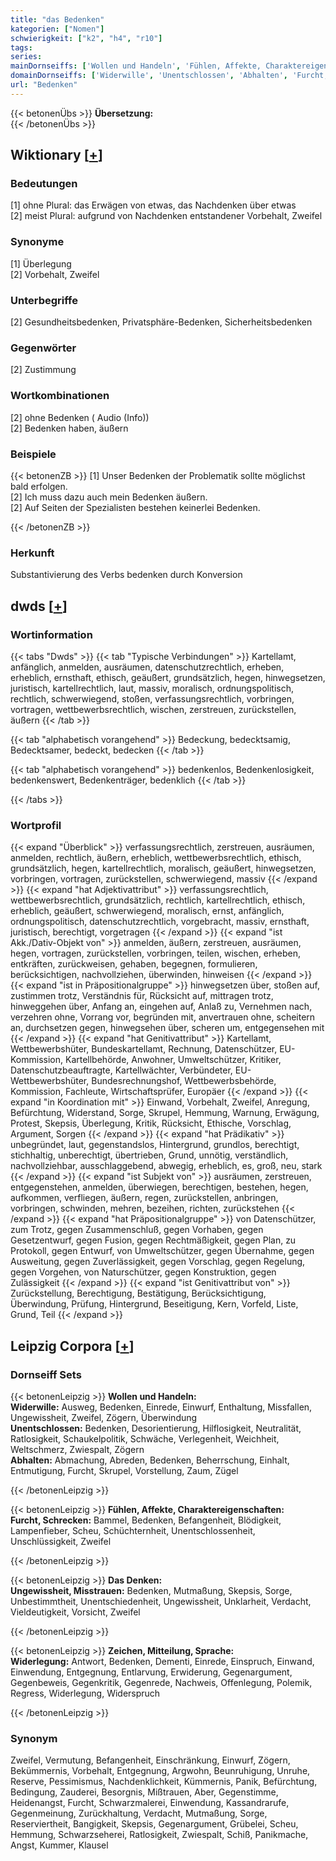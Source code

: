 ```yaml
---
title: "das Bedenken"
kategorien: ["Nomen"]
schwierigkeit: ["k2", "h4", "r10"]
tags:
series:
mainDornseiffs: ['Wollen und Handeln', 'Fühlen, Affekte, Charaktereigenschaften', 'Das Denken', 'Zeichen, Mitteilung, Sprache']
domainDornseiffs: ['Widerwille', 'Unentschlossen', 'Abhalten', 'Furcht, Schrecken', 'Ungewissheit, Misstrauen', 'Widerlegung']
url: "Bedenken"
---
```


{{< betonenÜbs >}}
**Übersetzung:**  
{{< /betonenÜbs >}}

## Wiktionary [[+](https://de.wiktionary.org/wiki/Bedenken)]

### Bedeutungen
[1] ohne Plural: das Erwägen von etwas, das Nachdenken über etwas  
[2] meist Plural: aufgrund von Nachdenken entstandener Vorbehalt, Zweifel  

### Synonyme
[1] Überlegung  
[2] Vorbehalt, Zweifel  

### Unterbegriffe
[2] Gesundheitsbedenken, Privatsphäre-Bedenken, Sicherheitsbedenken  

### Gegenwörter
[2] Zustimmung  

### Wortkombinationen
[2] ohne Bedenken ( Audio (Info))  
[2] Bedenken haben, äußern  

### Beispiele
{{< betonenZB >}}
[1] Unser Bedenken der Problematik sollte möglichst bald erfolgen.  
[2] Ich muss dazu auch mein Bedenken äußern.  
[2] Auf Seiten der Spezialisten bestehen keinerlei Bedenken.  

{{< /betonenZB >}}
### Herkunft
Substantivierung des Verbs bedenken durch Konversion  



## dwds [[+](https://www.dwds.de/wb/Bedenken)]

### Wortinformation
{{< tabs "Dwds" >}}
{{< tab "Typische Verbindungen" >}}
Kartellamt, anfänglich, anmelden, ausräumen, datenschutzrechtlich, erheben, erheblich, ernsthaft, ethisch, geäußert, grundsätzlich, hegen, hinwegsetzen, juristisch, kartellrechtlich, laut, massiv, moralisch, ordnungspolitisch, rechtlich, schwerwiegend, stoßen, verfassungsrechtlich, vorbringen, vortragen, wettbewerbsrechtlich, wischen, zerstreuen, zurückstellen, äußern
{{< /tab >}}

{{< tab "alphabetisch vorangehend" >}}
Bedeckung, bedecktsamig, Bedecktsamer, bedeckt, bedecken
{{< /tab >}}

{{< tab "alphabetisch vorangehend" >}}
bedenkenlos, Bedenkenlosigkeit, bedenkenswert, Bedenkenträger, bedenklich
{{< /tab >}}

{{< /tabs >}}

### Wortprofil
{{< expand "Überblick" >}} verfassungsrechtlich, zerstreuen, ausräumen, anmelden, rechtlich, äußern, erheblich, wettbewerbsrechtlich, ethisch, grundsätzlich, hegen, kartellrechtlich, moralisch, geäußert, hinwegsetzen, vorbringen, vortragen, zurückstellen, schwerwiegend, massiv {{< /expand >}}
{{< expand "hat Adjektivattribut" >}} verfassungsrechtlich, wettbewerbsrechtlich, grundsätzlich, rechtlich, kartellrechtlich, ethisch, erheblich, geäußert, schwerwiegend, moralisch, ernst, anfänglich, ordnungspolitisch, datenschutzrechtlich, vorgebracht, massiv, ernsthaft, juristisch, berechtigt, vorgetragen {{< /expand >}}
{{< expand "ist Akk./Dativ-Objekt von" >}} anmelden, äußern, zerstreuen, ausräumen, hegen, vortragen, zurückstellen, vorbringen, teilen, wischen, erheben, entkräften, zurückweisen, gehaben, begegnen, formulieren, berücksichtigen, nachvollziehen, überwinden, hinweisen {{< /expand >}}
{{< expand "ist in Präpositionalgruppe" >}} hinwegsetzen über, stoßen auf, zustimmen trotz, Verständnis für, Rücksicht auf, mittragen trotz, hinweggehen über, Anfang an, eingehen auf, Anlaß zu, Vernehmen nach, verzehren ohne, Vorrang vor, begründen mit, anvertrauen ohne, scheitern an, durchsetzen gegen, hinwegsehen über, scheren um, entgegensehen mit {{< /expand >}}
{{< expand "hat Genitivattribut" >}} Kartellamt, Wettbewerbshüter, Bundeskartellamt, Rechnung, Datenschützer, EU-Kommission, Kartellbehörde, Anwohner, Umweltschützer, Kritiker, Datenschutzbeauftragte, Kartellwächter, Verbündeter, EU-Wettbewerbshüter, Bundesrechnungshof, Wettbewerbsbehörde, Kommission, Fachleute, Wirtschaftsprüfer, Europäer {{< /expand >}}
{{< expand "in Koordination mit" >}} Einwand, Vorbehalt, Zweifel, Anregung, Befürchtung, Widerstand, Sorge, Skrupel, Hemmung, Warnung, Erwägung, Protest, Skepsis, Überlegung, Kritik, Rücksicht, Ethische, Vorschlag, Argument, Sorgen {{< /expand >}}
{{< expand "hat Prädikativ" >}} unbegründet, laut, gegenstandslos, Hintergrund, grundlos, berechtigt, stichhaltig, unberechtigt, übertrieben, Grund, unnötig, verständlich, nachvollziehbar, ausschlaggebend, abwegig, erheblich, es, groß, neu, stark {{< /expand >}}
{{< expand "ist Subjekt von" >}} ausräumen, zerstreuen, entgegenstehen, anmelden, überwiegen, berechtigen, bestehen, hegen, aufkommen, verfliegen, äußern, regen, zurückstellen, anbringen, vorbringen, schwinden, mehren, bezeihen, richten, zurückstehen {{< /expand >}}
{{< expand "hat Präpositionalgruppe" >}} von Datenschützer, zum Trotz, gegen Zusammenschluß, gegen Vorhaben, gegen Gesetzentwurf, gegen Fusion, gegen Rechtmäßigkeit, gegen Plan, zu Protokoll, gegen Entwurf, von Umweltschützer, gegen Übernahme, gegen Ausweitung, gegen Zuverlässigkeit, gegen Vorschlag, gegen Regelung, gegen Vorgehen, von Naturschützer, gegen Konstruktion, gegen Zulässigkeit {{< /expand >}}
{{< expand "ist Genitivattribut von" >}} Zurückstellung, Berechtigung, Bestätigung, Berücksichtigung, Überwindung, Prüfung, Hintergrund, Beseitigung, Kern, Vorfeld, Liste, Grund, Teil {{< /expand >}}

## Leipzig Corpora [[+](https://corpora.uni-leipzig.de/en/res?word=Bedenken&corpusId=deu_newscrawl-public_2018)]

### Dornseiff Sets
{{< betonenLeipzig >}}
**Wollen und Handeln:**  
**Widerwille:** Ausweg, Bedenken, Einrede, Einwurf, Enthaltung, Missfallen, Ungewissheit, Zweifel, Zögern, Überwindung  
**Unentschlossen:** Bedenken, Desorientierung, Hilflosigkeit, Neutralität, Ratlosigkeit, Schaukelpolitik, Schwäche, Verlegenheit, Weichheit, Weltschmerz, Zwiespalt, Zögern  
**Abhalten:** Abmachung, Abreden, Bedenken, Beherrschung, Einhalt, Entmutigung, Furcht, Skrupel, Vorstellung, Zaum, Zügel  

{{< /betonenLeipzig >}}


{{< betonenLeipzig >}}
**Fühlen, Affekte, Charaktereigenschaften:**  
**Furcht, Schrecken:** Bammel, Bedenken, Befangenheit, Blödigkeit, Lampenfieber, Scheu, Schüchternheit, Unentschlossenheit, Unschlüssigkeit, Zweifel  

{{< /betonenLeipzig >}}


{{< betonenLeipzig >}}
**Das Denken:**  
**Ungewissheit, Misstrauen:** Bedenken, Mutmaßung, Skepsis, Sorge, Unbestimmtheit, Unentschiedenheit, Ungewissheit, Unklarheit, Verdacht, Vieldeutigkeit, Vorsicht, Zweifel  

{{< /betonenLeipzig >}}


{{< betonenLeipzig >}}
**Zeichen, Mitteilung, Sprache:**  
**Widerlegung:** Antwort, Bedenken, Dementi, Einrede, Einspruch, Einwand, Einwendung, Entgegnung, Entlarvung, Erwiderung, Gegenargument, Gegenbeweis, Gegenkritik, Gegenrede, Nachweis, Offenlegung, Polemik, Regress, Widerlegung, Widerspruch  

{{< /betonenLeipzig >}}

### Synonym
Zweifel, Vermutung, Befangenheit, Einschränkung, Einwurf, Zögern, Bekümmernis, Vorbehalt, Entgegnung, Argwohn, Beunruhigung, Unruhe, Reserve, Pessimismus, Nachdenklichkeit, Kümmernis, Panik, Befürchtung, Bedingung, Zauderei, Besorgnis, Mißtrauen, Aber, Gegenstimme, Heidenangst, Furcht, Schwarzmalerei, Einwendung, Kassandrarufe, Gegenmeinung, Zurückhaltung, Verdacht, Mutmaßung, Sorge, Reserviertheit, Bangigkeit, Skepsis, Gegenargument, Grübelei, Scheu, Hemmung, Schwarzseherei, Ratlosigkeit, Zwiespalt, Schiß, Panikmache, Angst, Kummer, Klausel


